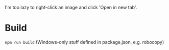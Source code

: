 I'm too lazy to right-click an image and click 'Open in new tab'.

# Build

`npm run build` (Windows-only stuff defined in package.json, e.g. robocopy)
